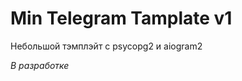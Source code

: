 Min Telegram Tamplate v1
========================
Небольшой тэмплэйт с psycopg2 и aiogram2

*В разработке*
